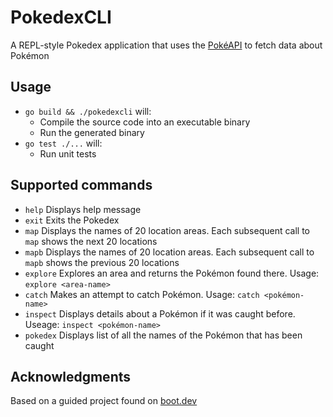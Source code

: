 # PokedexCLI

A REPL-style Pokedex application that uses the [PokéAPI](https://pokeapi.co) to fetch data about Pokémon

## Usage

- `go build && ./pokedexcli` will:
    - Compile the source code into an executable binary
    - Run the generated binary
- `go test ./...` will:
    - Run unit tests

## Supported commands

- `help`    Displays help message
- `exit`    Exits the Pokedex
- `map`     Displays the names of 20 location areas. Each subsequent call to `map` shows the next 20 locations
- `mapb`    Displays the names of 20 location areas. Each subsequent call to `mapb` shows the previous 20 locations
- `explore` Explores an area and returns the Pokémon found there. Usage: `explore <area-name>`
- `catch`   Makes an attempt to catch Pokémon. Usage: `catch <pokémon-name>`
- `inspect` Displays details about a Pokémon if it was caught before. Useage: `inspect <pokémon-name>`
- `pokedex` Displays list of all the names of the Pokémon that has been caught

## Acknowledgments

Based on a guided project found on [boot.dev](https://www.boot.dev)

